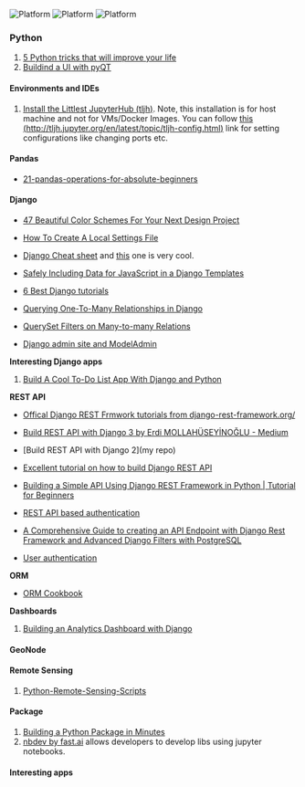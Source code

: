 ![Platform](https://img.shields.io/badge/Language-Python-yellow.svg?longCache=true)
![Platform](https://img.shields.io/badge/framework-Django-orange.svg?longCache=true)
![Platform](https://img.shields.io/badge/Product-GeoNode-blue.svg?longCache=true)

### Python
1. [5 Python tricks that will improve your life](https://www.youtube.com/watch?v=5tcs2qXP3Pg)
2. [Buildind a UI with pyQT](https://medium.com/@PanjiBrotoisworo/building-a-python-gui-with-pyqt-designer-987f8a400bdf)

#### Environments and IDEs

1. [Install the Littlest JupyterHub (tljh)](http://tljh.jupyter.org/en/latest/install/custom-server.html). Note, this installation is for host machine and not for VMs/Docker Images. You can follow [this (http://tljh.jupyter.org/en/latest/topic/tljh-config.html)](http://tljh.jupyter.org/en/latest/topic/tljh-config.html) link for setting configurations like changing ports etc.


#### Pandas

- [21-pandas-operations-for-absolute-beginners](https://towardsdatascience.com/21-pandas-operations-for-absolute-beginners-5653e54f4cda)

#### Django

- [47 Beautiful Color Schemes For Your Next Design Project](https://digitalsynopsis.com/design/color-schemes-palettes/)

- [How To Create A Local Settings File](https://www.youtube.com/watch?v=QyT7Z5MRhYo)

- [Django Cheat sheet](https://remotedevdaily.com/django-commands-cheat-sheet/) and [this](https://github.com/lucrae/django-cheat-sheet#blue_book-creating-a-project) one is very cool.

- [Safely Including Data for JavaScript in a Django Templates](https://adamj.eu/tech/2020/02/18/safely-including-data-for-javascript-in-a-django-template/?fbclid=IwAR3VVrPY9x1mAxVr0zt9Xd-NlbfQ61Tv2ian3Vh3RD1C8LgoYzwba6c-61g)

- [6 Best Django tutorials](https://sunscrapers.com/blog/6-best-django-tutorials-and-books-for-advanced-python-developers/?utm_source=facebook&utm_medium=group&utm_campaign=content&utm_content=django_python_web&fbclid=IwAR2q5q9a3S1Zb9Vxufjkvanup5a_7_iFCyXzQUcweDiWrdtz8XjN8Rr5dfo)

- [Querying One-To-Many Relationships in Django](https://www.youtube.com/watch?v=iwNBwG8RBok)
- [QuerySet Filters on Many-to-many Relations](https://djangotricks.blogspot.com/2018/05/queryset-filters-on-many-to-many-relations.html)

- [Django admin site and ModelAdmin](https://docs.djangoproject.com/en/3.0/ref/contrib/admin/)

__Interesting Django apps__
1. [Build A Cool To-Do List App With Django and Python](http://img.youtube.com/vi/fEqOW6FrokA/0.jpg)


__REST API__

- [Offical Django REST Frmwork tutorials from django-rest-framework.org/](https://www.django-rest-framework.org/tutorial/1-serialization/#testing-our-first-attempt-at-a-web-api)

- [Build REST API with Django 3 by Erdi MOLLAHÜSEYİNOĞLU - Medium](https://medium.com/analytics-vidhya/build-a-django-restful-api-b7f4633d01bc)

- [Build REST API with Django 2](my repo)

- [Excellent tutorial on how to build Django REST API](https://www.youtube.com/watch?v=TmsD8QExZ84)



- [Building a Simple API Using Django REST Framework in Python | Tutorial for Beginners](https://morioh.com/p/0e19c954ac19?f=5c21fb01c16e2556b555ab32&fbclid=IwAR0IhBUPboy4m0haMFGLTkiMPkb738nVwp0jQj3KM9lokdb5kPiF5-gRc8I)

- [REST API based authentication](https://simpleisbetterthancomplex.com/tutorial/2018/11/22/how-to-implement-token-authentication-using-django-rest-framework.html)

- [A Comprehensive Guide to creating an API Endpoint with Django Rest Framework and Advanced Django Filters with PostgreSQL](https://medium.com/@ozguryarikkas/a-guide-to-creating-an-api-endpoint-with-django-rest-framework-and-django-filters-with-postgresql-563a12b3accb)

- [User authentication](https://www.easywaylearn.com/blog/django-rest-framework-user-authentication-tutorial/?fbclid=IwAR2MNnfVwIer2aEXr1MnMivrZiJHvcBhFK4phyQkbc60zB6pHSa-lqZMM5o)

__ORM__

- [ORM Cookbook](https://books.agiliq.com/projects/django-orm-cookbook/en/latest/introduction.html?fbclid=IwAR3zMbeUkzv11ldp5CwWuIiGZfz_xvgscLk1Ha4fAXi1xZS1hNfI9XasROA)




__Dashboards__

1. [Building an Analytics Dashboard with Django](https://morioh.com/p/88d6fc714f52?fbclid=IwAR3aoj2pS0SBpvBkO7iZe3_jHmV9IeYYZj1FQ5jI2umxIUrrTvxeaLS2C-4)



#### GeoNode


#### Remote Sensing
1. [Python-Remote-Sensing-Scripts](https://github.com/JavierLopatin/Python-Remote-Sensing-Scripts?fbclid=IwAR0rlRhxwsLxFXnxzCgGWzLrDiV9Dcfm_O35TQogedv-vwfo76smEIebtGI)

#### Package

1. [Building a Python Package in Minutes](https://medium.com/analytics-vidhya/building-a-python-package-in-minutes-7bb702a6eb65)
2. [nbdev by fast.ai](http://nbdev.fast.ai/) allows developers to develop libs using jupyter notebooks.

#### Interesting apps
